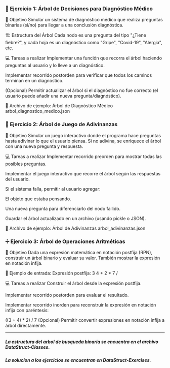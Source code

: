 ### 🧠 Ejercicio 1: Árbol de Decisiones para Diagnóstico Médico
🎯 Objetivo
Simular un sistema de diagnóstico médico que realiza preguntas binarias (sí/no) para llegar a una conclusión diagnóstica.

🏗 Estructura del Árbol
Cada nodo es una pregunta del tipo "¿Tiene fiebre?", y cada hoja es un diagnóstico como "Gripe", "Covid-19", "Alergia", etc.

💻 Tareas a realizar
Implementar una función que recorra el árbol haciendo preguntas al usuario y lo lleve a un diagnóstico.

Implementar recorrido postorden para verificar que todos los caminos terminan en un diagnóstico.

(Opcional) Permitir actualizar el árbol si el diagnóstico no fue correcto (el usuario puede añadir una nueva pregunta/diagnóstico).

📁 Archivo de ejemplo: Árbol de Diagnóstico Médico
arbol_diagnostico_medico.json

### 🎲 Ejercicio 2: Árbol de Juego de Adivinanzas
🎯 Objetivo
Simular un juego interactivo donde el programa hace preguntas hasta adivinar lo que el usuario piensa. Si no adivina, se enriquece el árbol con una nueva pregunta y respuesta.

💻 Tareas a realizar
Implementar recorrido preorden para mostrar todas las posibles preguntas.

Implementar el juego interactivo que recorre el árbol según las respuestas del usuario.

Si el sistema falla, permitir al usuario agregar:

El objeto que estaba pensando.

Una nueva pregunta para diferenciarlo del nodo fallido.

Guardar el árbol actualizado en un archivo (usando pickle o JSON).

📁 Archivo de ejemplo: Árbol de Adivinanzas
arbol_adivinanzas.json

### ➗ Ejercicio 3: Árbol de Operaciones Aritméticas
🎯 Objetivo
Dada una expresión matemática en notación postfija (RPN), construir un árbol binario y evaluar su valor. También mostrar la expresión en notación infija.

🧮 Ejemplo de entrada:
Expresión postfija:
3 4 + 2 * 7 /

💻 Tareas a realizar
Construir el árbol desde la expresión postfija.

Implementar recorrido postorden para evaluar el resultado.

Implementar recorrido inorden para reconstruir la expresión en notación infija con paréntesis:

((3 + 4) * 2) / 7
(Opcional) Permitir convertir expresiones en notación infija a árbol directamente.

-------------------
##### La estructura del arbol de busqueda binaria se encuentra en el archivo DataStruct-Classes.
##### La solucion a los ejercicios se encuentran en DataStruct-Exercises.
